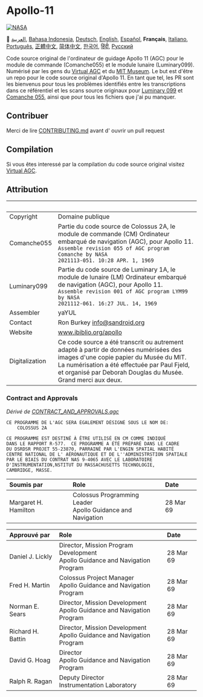 # Apollo-11
[![NASA][1]][2]

:crossed_flags:
[العربية][AR],
[Bahasa Indonesia][ID],
[Deutsch][DE],
[English][EN],
[Español][ES],
**Français**,
[Italiano][IT],
[Português][PT_BR],
[正體中文][ZH_TW],
[简体中文][ZH_CN],
[한국어][KO_KR],
[हिंदी][HI_IN],
[Русский][RU]

[AR]:README.ar.md
[ID]:README.id.md
[DE]:README.de.md
[EN]:README.md
[ES]:README.es.md
[IT]:README.it.md
[FR]:README.fr.md
[PT_BR]:README.pt_br.md
[ZH_TW]:README.zh_tw.md
[ZH_CN]:README.zh_cn.md
[KO_KR]:README.ko_kr.md
[HI_IN]:README.hi_in.md
[RU]:README.ru.md

Code source original de l'ordinateur de guidage Apollo 11 (AGC) pour le module de commande (Comanche055) et le module lunaire (Luminary099). Numérisé par les gens du [Virtual AGC][3] et du [MIT Museum][4]. Le but est d'être un repo pour le code source original d'Apollo 11. En tant que tel, les PR sont les bienvenus pour tous les problèmes identifiés entre les transcriptions dans ce référentiel et les scans source originaux pour [Luminary 099][5] et [Comanche 055][6], ainsi que pour tous les fichiers que j'ai pu manquer.

## Contribuer
Merci de lire [CONTRIBUTING.md][7] avant d' ouvrir un pull request

## Compilation
Si vous êtes interessé par la compilation du code source original visitez [Virtual AGC][8].

## Attribution

&nbsp;         | &nbsp;
:------------- | :-----
Copyright      | Domaine publique
Comanche055    | Partie du code source de Colossus 2A, le module de commande (CM) Ordinateur embarqué de navigation (AGC), pour Apollo 11.<br>`Assemble revision 055 of AGC program Comanche by NASA`<br>`2021113-051. 10:28 APR. 1, 1969`
Luminary099    | Partie du code source de Luminary 1A, le module de lunaire (LM) Ordinateur embarqué de navigation (AGC), pour Apollo 11.<br>`Assemble revision 001 of AGC program LYM99 by NASA`<br>`2021112-061. 16:27 JUL. 14, 1969`
Assembler      | yaYUL
Contact        | Ron Burkey <info@sandroid.org>
Website        | www.ibiblio.org/apollo
Digitalization | Ce code source a été transcrit ou autrement adapté à partir de données numérisées des images d'une copie papier du Musée du MIT. La numérisation a été effectuée par Paul Fjeld, et organisé par Deborah Douglas du Musée. Grand merci aux deux.

### Contract and Approvals
*Dérivé de [CONTRACT_AND_APPROVALS.agc]*

```plain
CE PROGRAMME DE L'AGC SERA ÉGALEMENT DÉSIGNÉ SOUS LE NOM DE:
    COLOSSUS 2A

CE PROGRAMME EST DESTINÉ À ÊTRE UTILISÉ EN CM COMME INDIQUÉ
DANS LE RAPPORT R-577.  CE PROGRAMME A ÉTÉ PRÉPARÉ DANS LE CADRE
DU DSRDSR PROJET 55-23870, PARRAINÉ PAR L'ENGIN SPATIAL HABITÉ
CENTRE NATIONAL DE L' AÉRONAUTIQUE ET DE L''ADMINISTRSTION SPATIALE
PAR LE BIAIS DU CONTRAT NAS 9-4065 AVEC LE LABORATOIRE
D'INSTRUMENTATION,NSTITUT DU MASSACHUSETTS TECHNOLOGIE,
CAMBRIDGE, MASSE.
```

Soumis par            | Role | Date
:-------------------- | :--- | :---
Margaret H. Hamilton  | Colossus Programming Leader<br>Apollo Guidance and Navigation | 28 Mar 69

Approuvé par       | Role | Date
:----------------- | :--- | :---
Daniel J. Lickly   | Director, Mission Program Development<br>Apollo Guidance and Navigation Program | 28 Mar 69
Fred H. Martin     | Colossus Project Manager<br>Apollo Guidance and Navigation Program | 28 Mar 69
Norman E. Sears    | Director, Mission Development<br>Apollo Guidance and Navigation Program | 28 Mar 69
Richard H. Battin  | Director, Mission Development<br>Apollo Guidance and Navigation Program | 28 Mar 69
David G. Hoag      | Director<br>Apollo Guidance and Navigation Program | 28 Mar 69
Ralph R. Ragan     | Deputy Director<br>Instrumentation Laboratory | 28 Mar 69

[CONTRACT_AND_APPROVALS.agc]:https://github.com/chrislgarry/Apollo-11/blob/master/Comanche055/CONTRACT_AND_APPROVALS.agc
[1]:https://cdn.rawgit.com/aleen42/badges/c9246f74/src/nasa.svg
[2]:https://www.nasa.gov/mission_pages/apollo/missions/apollo11.html
[3]:http://www.ibiblio.org/apollo/
[4]:http://web.mit.edu/museum/
[5]:http://www.ibiblio.org/apollo/ScansForConversion/Luminary099/
[6]:http://www.ibiblio.org/apollo/ScansForConversion/Comanche055/
[7]:https://github.com/chrislgarry/Apollo-11/blob/master/CONTRIBUTING.md
[8]:https://github.com/rburkey2005/virtualagc
